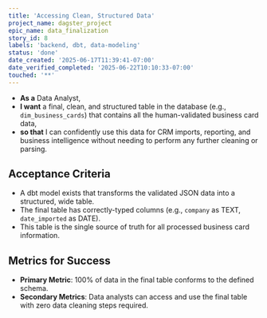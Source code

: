 ```yaml
---
title: 'Accessing Clean, Structured Data'
project_name: dagster_project
epic_name: data_finalization
story_id: 8
labels: 'backend, dbt, data-modeling'
status: 'done'
date_created: '2025-06-17T11:39:41-07:00'
date_verified_completed: '2025-06-22T10:10:33-07:00'
touched: '**'
---
```


- **As a** Data Analyst,
- **I want** a final, clean, and structured table in the database (e.g., `dim_business_cards`) that contains all the human-validated business card data,
- **so that** I can confidently use this data for CRM imports, reporting, and business intelligence without needing to perform any further cleaning or parsing.

## Acceptance Criteria

- A dbt model exists that transforms the validated JSON data into a structured, wide table.
- The final table has correctly-typed columns (e.g., `company` as TEXT, `date_imported` as DATE).
- This table is the single source of truth for all processed business card information.

## Metrics for Success

- **Primary Metric**: 100% of data in the final table conforms to the defined schema.
- **Secondary Metrics**: Data analysts can access and use the final table with zero data cleaning steps required.
